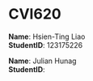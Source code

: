 # CVI620

**Name**: Hsien-Ting Liao  
**StudentID**: 123175226

**Name**: Julian Hunag  
**StudentID**: 
